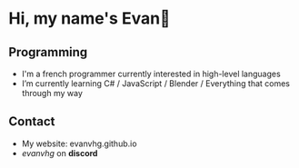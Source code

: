# Hi, my name's Evan👋

## Programming

- I'm a french programmer currently interested in high-level languages
- I’m currently learning C# / JavaScript / Blender / Everything that comes through my way

## Contact

- My website: evanvhg.github.io
- *evanvhg* on **discord**
